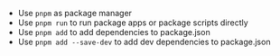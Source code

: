 - Use `pnpm` as package manager
- Use `pnpm run` to run package apps or package scripts directly
- Use `pnpm add` to add dependencies to package.json
- Use `pnpm add --save-dev` to add dev dependencies to package.json